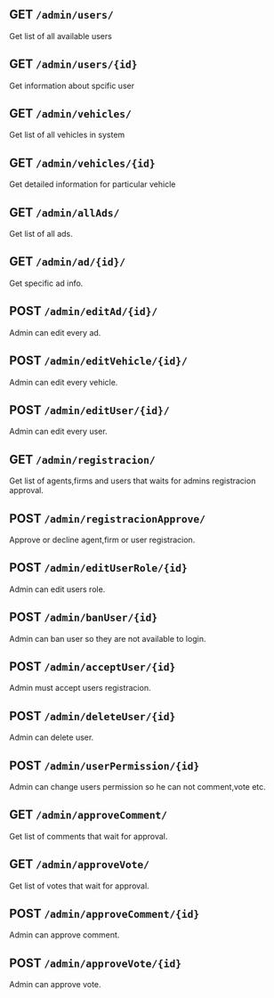 ## GET `/admin/users/`

Get list of all available users

## GET `/admin/users/{id}`

Get information about spcific user

## GET `/admin/vehicles/`

Get list of all vehicles in system

## GET `/admin/vehicles/{id}`

Get detailed information for particular vehicle

## GET `/admin/allAds/`

Get list of all ads.

## GET `/admin/ad/{id}/`

Get specific ad info.

## POST `/admin/editAd/{id}/`

Admin can edit every ad.

## POST `/admin/editVehicle/{id}/`

Admin can edit every vehicle.

## POST `/admin/editUser/{id}/`

Admin can edit every user.

## GET `/admin/registracion/`

Get list of agents,firms and users that waits for admins registracion approval.

## POST `/admin/registracionApprove/`

Approve or decline agent,firm or user registracion.

## POST `/admin/editUserRole/{id}`

Admin can edit users role.

## POST `/admin/banUser/{id}`

Admin can ban user so they are not available to login.

## POST `/admin/acceptUser/{id}`

Admin must accept users registracion.

## POST `/admin/deleteUser/{id}`

Admin can delete user.

## POST `/admin/userPermission/{id}`

Admin can change users permission so he can not comment,vote etc.

## GET `/admin/approveComment/`

Get list of comments that wait for approval.

## GET `/admin/approveVote/`

Get list of votes that wait for approval.

## POST `/admin/approveComment/{id}`

Admin can approve comment.

## POST `/admin/approveVote/{id}`

Admin can approve vote.